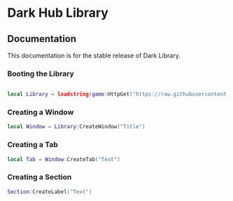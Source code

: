 # Dark Hub Library
## Documentation
This documentation is for the stable release of Dark Library.
### Booting the Library
```lua

local Library = loadstring(game:HttpGet("https://raw.githubusercontent.com/Dialz2/Dark-Lib/main/Dark%20Lib"))()

```
### Creating a Window
```lua
local Window = Library:CreateWindow("Title")
```
### Creating a Tab
```lua
local Tab = Window:CreateTab("Text")
```
### Creating a Section
```lua
Section:CreateLabel("Text")
```

